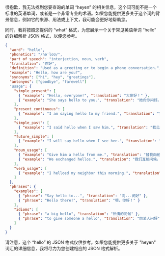 很抱歉，我无法找到您要查询的单词 “heyen” 的相关信息。这个词可能不是一个标准的英语单词，或者是一个非常专业的术语。如果您能提供更多关于这个词的背景信息，例如它的来源、用法或上下文，我可能会更好地帮助您。

同时，我将按照您提供的 “what” 格式，为您展示一个关于常见英语单词 “hello” 的详细解析 JSON 格式，以便您参考。

```json
{
  "word": "hello",
  "phonetics": "/həˈloʊ/",
  "part_of_speech": "interjection, noun, verb",
  "translation": "你好",
  "definition": "Used as a greeting or to begin a phone conversation.",
  "example": "Hello, how are you?",
  "synonyms": ["hi", "hey", "greetings"],
  "antonyms": ["goodbye", "farewell"]
  "usage": {
    "simple_present": [
      { "example": "Hello, everyone!", "translation": "大家好！" },
      { "example": "She says hello to you.", "translation": "她向你问好。" }
    ],
    "present_continuous": [
      { "example": "I am saying hello to my friend.", "translation": "我正在向我的朋友问好。" }
    ],
    "simple_past": [
      { "example": "I said hello when I saw him.", "translation": "我见到他时说了你好。" }
    ],
    "future_simple": [
      { "example": "I will say hello when I see her.", "translation": "我见到她时会说你好。" }
    ],
    "noun_usage": [
      { "example": "Give him a hello from me.", "translation": "替我向他问好。" },
      { "example": "We exchanged hellos.", "translation": "我们互相问候。" }
    ],
    "verb_usage": [
      { "example": "I helloed my neighbor this morning.", "translation": "今天早上我向邻居问了好。" }
    ]
  },
  "phrases": {
    "examples": [
      { "phrase": "Say hello to...", "translation": "向...问好" },
      { "phrase": "Hello there!", "translation": "喂，你好！" }
    ],
    "idioms": [
      { "phrase": "a big hello", "translation": "热情的问候" },
      { "phrase": "to give someone a hello", "translation": "向某人问好" }
    ]
  }
}
```

请注意，这个 “hello” 的 JSON 格式仅供参考。如果您能提供更多关于 "heyen" 词汇的详细信息，我将尽力为您创建相应的 JSON 格式解析。
 